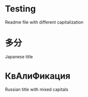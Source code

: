 # Testing

Readme file with different capitalization

# 多分
Japanese title

# КвАлиФикация

Russian title with mixed capitals
